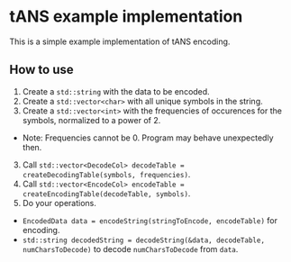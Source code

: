 # tANS example implementation

This is a simple example implementation of tANS encoding.

## How to use

1. Create a `std::string` with the data to be encoded.
2. Create a `std::vector<char>` with all unique symbols in the string.
3. Create a `std::vector<int>` with the frequencies of occurences for the symbols, normalized to a power of 2.
  * Note: Frequencies cannot be 0. Program may behave unexpectedly then.
3. Call `std::vector<DecodeCol> decodeTable = createDecodingTable(symbols, frequencies)`.
4. Call `std::vector<EncodeCol> encodeTable = createEncodingTable(decodeTable, symbols)`.
5. Do your operations.
  * `EncodedData data = encodeString(stringToEncode, encodeTable)` for encoding.
  * `std::string decodedString = decodeString(&data, decodeTable, numCharsToDecode)` to decode `numCharsToDecode` from `data`.
